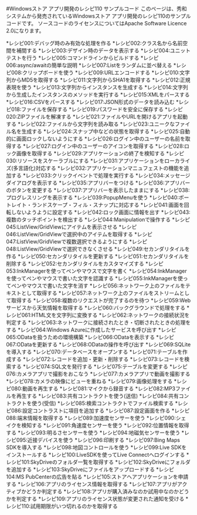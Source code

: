 #Windowsストア アプリ開発のレシピ110 サンプルコード
このページは、秀和システムから発売されているWindowsストア アプリ開発のレシピ110のサンプルコードです。
ソースコードのライセンスについてはApache Software Licence 2.0になります。


*レシピ001:デバッグ時のみ有効な処理を作る
*レシピ002:クラス名から名前空間を補間する
*レシピ003:デザイン時のデータを表示する
*レシピ004:ユニットテストを行う
*レシピ005:コマンドラインからビルドする
*レシピ006:async/awaitの簡単な説明
*レシピ007:List<T>をランダムに並べ替える
*レシピ008:クリップボードを使う
*レシピ009:URLエンコードする
*レシピ010:文字列からMD5を取得する
*レシピ011:文字列からSHA1を取得する
*レシピ012:正規表現を使う
*レシピ013:文字列からインスタンスを生成する
*レシピ014:文字列から生成したインスタンスのメソッドを実行する
*レシピ015:XMLをパースする
*レシピ016:CSVをパースする
*レシピ017:JSON形式のデータを読み込む
*レシピ018:ファイルを保存する
*レシピ019:パスワードを安全に保存する
*レシピ020:ZIPファイルを解凍する
*レシピ021:ファイルやURLを開けるアプリを起動する
*レシピ022:ファイルから文字列を読み取る
*レシピ023:ユニークなファイル名を生成する
*レシピ024:スナップ中などの状態を取得する
*レシピ025:自動的に画面ロックしないようにする
*レシピ026:ログイン中のユーザーの名前を取得する
*レシピ027:ログイン中のユーザーのアイコンを取得する
*レシピ028:ロック画像を取得する
*レシピ029:アプリケーションの終了を検知する
*レシピ030:リソースをスケーラブルにする
*レシピ031:アプリケーションをローカライズ(多言語化)対応する
*レシピ032:アプリケーションマニュフェストの機能を追加する
*レシピ033:クリックイベントで処理を実行する
*レシピ034:メッセージダイアログを表示する
*レシピ035:アプリバーをつける
*レシピ036:アプリバーのボタンを変更する
*レシピ037:アプリバーを表示したままにする
*レシピ038:プログレスリングを表示する
*レシピ039:PopupMenuを使う
*レシピ040:ポートレイト・ランドスケープ・フィル・スナップに対応する
*レシピ041:画面を回転しないようように設定する
*レシピ042:ロック画面に情報を出す
*レシピ043:複数のタッチポイントを検出する
*レシピ044:Manipulationで操作する
*レシピ045:ListView/GridViewにアイテムを表示させる
*レシピ046:ListView/GridViewで選択中のアイテムを取得する
*レシピ047:ListView/GridViewで複数選択できるようにする
*レシピ048:ListView/GridViewで選択できなくさせる
*レシピ049:セカンダリタイルを作る
*レシピ050:セカンダリタイルを更新する
*レシピ051:セカンダリタイルを削除する
*レシピ052:セカンダリタイルをカスタマイズする
*レシピ053:InkManagerを使ってペンやマウスで文字を書く
*レシピ054:InkManagerを使ってペンやマウスで書いた文字を認識する
*レシピ055:InkManagerを使ってペンやマウスで書いた文字を消す
*レシピ056:ネットワーク上のファイルをテキストとして取得する
*レシピ057:ネットワーク上のファイルをストリームとして取得する
*レシピ058:複数のリクエストが完了するのを待つ
*レシピ059:Webサービスから天気情報を取得する
*レシピ060:バックグラウンドで処理をする
*レシピ061:HTML文を文字列に変換する
*レシピ062:ネットワークの接続状況を判定する
*レシピ063:ネットワークに接続されたとき・切断されたときの処理をする
*レシピ064:Windows Azureに作成したサービスを呼び出す
*レシピ065:ODataを扱うための環境構築
*レシピ066:ODataを表示する
*レシピ067:ODataを更新する
*レシピ068:ODataの操作を呼び出す
*レシピ069:SQLiteを導入する
*レシピ070:データベースをオープンする
*レシピ071:テーブルを作成する
*レシピ072:レコードを追加・更新・削除する
*レシピ073:レコードを検索する
*レシピ074:SQL文を発行する
*レシピ075:テーブルを変更する
*レシピ076:カメラアプリで撮影をおこなう
*レシピ077:カメラアプリで動画を撮影する
*レシピ078:カメラの映像にビューを重ねる
*レシピ079:画像処理をする
*レシピ080:動画を再生する
*レシピ081:マイクから録音する
*レシピ082:MP3ファイルを再生する
*レシピ083:共有コントラクトを使う(送信)
*レシピ084:共有コントラクトを使う(受信)
*レシピ085:検索コントラクトでファイル検索する
*レシピ086:設定コントラストに項目を追加する
*レシピ087:設定画面を作る
*レシピ088:端末情報を取得する
*レシピ089:加速度センサーを使う
*レシピ090:シェイクを検知する
*レシピ091:角速度センサーを使う
*レシピ092:位置情報を取得する
*レシピ093:明るさセンサーを使う
*レシピ094:地磁気センサーを使う
*レシピ095:近接デバイスを使う
*レシピ096:印刷する
*レシピ097:Bing Maps SDKを導入する
*レシピ098:地図コントロールを使う
*レシピ099:Live SDKをインストールする
*レシピ100:LiveSDKを使ってLive Connectへログインする
*レシピ101:SkyDriveのフォルダ一覧を取得する
*レシピ102:SkyDriveにフォルダを追加する
*レシピ103:SkyDriveにファイルをアップロードする
*レシピ104:MS PubCenterの広告を貼る
*レシピ105:ストアへアプリケーションを申請する
*レシピ106:アプリのライセンス情報を取得する
*レシピ107:アプリがアクティブかどうか判定する
*レシピ108:アプリが購入済みなのか試用中なのかどうかを判定する
*レシピ109:アプリのライセンス状態が変更された通知を受ける
*レシピ110:試用期限がいつ切れるのかを取得する


